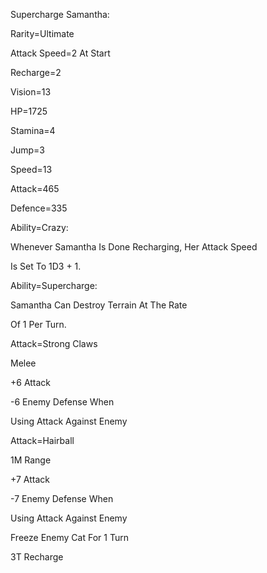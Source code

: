 Supercharge Samantha:

Rarity=Ultimate

Attack Speed=2 At Start

Recharge=2

Vision=13

HP=1725

Stamina=4

Jump=3

Speed=13

Attack=465

Defence=335

Ability=Crazy:

Whenever Samantha Is Done Recharging, Her Attack Speed

Is Set To 1D3 + 1.

Ability=Supercharge:

Samantha Can Destroy Terrain At The Rate

Of 1 Per Turn.

Attack=Strong Claws

Melee

+6 Attack

-6 Enemy Defense When

Using Attack Against Enemy

Attack=Hairball

1M Range

+7 Attack

-7 Enemy Defense When

Using Attack Against Enemy

Freeze Enemy Cat For 1 Turn

3T Recharge
